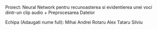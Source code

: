 Proiect: Neural Network pentru recunoasterea si evidentierea unei voci dintr-un clip audio + Preprocesarea Datelor

Echipa (Adaugati nume full):
Mihai Andrei 
Rotaru Alex
Tataru Silviu

